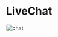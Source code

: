 # LiveChat
![chat](https://user-images.githubusercontent.com/97714023/173212630-a50977b9-13a6-4e4e-9cf0-eaa57ac1cdbe.png)
